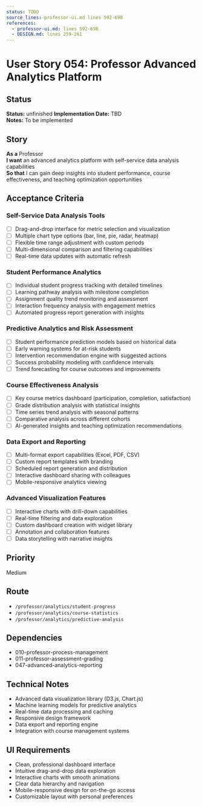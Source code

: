 ```yaml
---
status: TODO
source_lines: professor-ui.md lines 592-698
references:
  - professor-ui.md: lines 592-698
  - DESIGN.md: lines 259-261
---
```

# User Story 054: Professor Advanced Analytics Platform

## Status
**Status:** unfinished
**Implementation Date:** TBD  
**Notes:** To be implemented

## Story
**As a** Professor  
**I want** an advanced analytics platform with self-service data analysis capabilities  
**So that** I can gain deep insights into student performance, course effectiveness, and teaching optimization opportunities

## Acceptance Criteria

### Self-Service Data Analysis Tools
- [ ] Drag-and-drop interface for metric selection and visualization
- [ ] Multiple chart type options (bar, line, pie, radar, heatmap)
- [ ] Flexible time range adjustment with custom periods
- [ ] Multi-dimensional comparison and filtering capabilities
- [ ] Real-time data updates with automatic refresh

### Student Performance Analytics
- [ ] Individual student progress tracking with detailed timelines
- [ ] Learning pathway analysis with milestone completion
- [ ] Assignment quality trend monitoring and assessment
- [ ] Interaction frequency analysis with engagement metrics
- [ ] Automated progress report generation with insights

### Predictive Analytics and Risk Assessment
- [ ] Student performance prediction models based on historical data
- [ ] Early warning systems for at-risk students
- [ ] Intervention recommendation engine with suggested actions
- [ ] Success probability modeling with confidence intervals
- [ ] Trend forecasting for course outcomes and improvements

### Course Effectiveness Analysis
- [ ] Key course metrics dashboard (participation, completion, satisfaction)
- [ ] Grade distribution analysis with statistical insights
- [ ] Time series trend analysis with seasonal patterns
- [ ] Comparative analysis across different cohorts
- [ ] AI-generated insights and teaching optimization recommendations

### Data Export and Reporting
- [ ] Multi-format export capabilities (Excel, PDF, CSV)
- [ ] Custom report templates with branding
- [ ] Scheduled report generation and distribution
- [ ] Interactive dashboard sharing with colleagues
- [ ] Mobile-responsive analytics viewing

### Advanced Visualization Features
- [ ] Interactive charts with drill-down capabilities
- [ ] Real-time filtering and data exploration
- [ ] Custom dashboard creation with widget library
- [ ] Annotation and collaboration features
- [ ] Data storytelling with narrative insights

## Priority
Medium

## Route
- `/professor/analytics/student-progress`
- `/professor/analytics/course-statistics`
- `/professor/analytics/predictive-analysis`

## Dependencies
- 010-professor-process-management
- 011-professor-assessment-grading
- 047-advanced-analytics-reporting

## Technical Notes
- Advanced data visualization library (D3.js, Chart.js)
- Machine learning models for predictive analytics
- Real-time data processing and caching
- Responsive design framework
- Data export and reporting engine
- Integration with course management systems

## UI Requirements
- Clean, professional dashboard interface
- Intuitive drag-and-drop data exploration
- Interactive charts with smooth animations
- Clear data hierarchy and navigation
- Mobile-responsive design for on-the-go access
- Customizable layout with personal preferences
